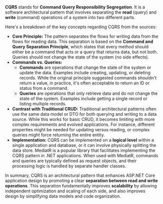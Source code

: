 **CQRS** stands for **Command Query Responsibility Segregation**. It is a software architectural pattern that involves separating the **read** (query) and **write** (command) operations of a system into two different parts.

Here's a breakdown of the key concepts regarding CQRS from the sources:

- **Core Principle:** The pattern separates the flows for writing data from the flows for reading data. This separation is based on the **Command and Query Separation Principle**, which states that every method should either be a command that acts or a query that returns data, but not both. Queries should not change the state of the system (no side effects).
- **Commands vs. Queries:**
    - **Commands** are operations that change the state of the system or update the data. Examples include creating, updating, or deleting records. While the original principle suggested commands shouldn't return a value, in practice, it's often acceptable to return an ID or status from a command.
    - **Queries** are operations that only retrieve data and do not change the state of the system. Examples include getting a single record or listing multiple records.
- **Contrast with Traditional CRUD:** Traditional architectural patterns often use the same data model or DTO for both querying and writing to a data source. While this works for basic CRUD, it becomes limiting with more complex requirements and evolved applications. For instance, different properties might be needed for updating versus reading, or complex queries might force returning the entire entity.
- **Implementation:** CQRS can be implemented on a **logical level** within a single application and database, or it can involve physically splitting the data store. MediatR is a popular library that facilitates implementing the CQRS pattern in .NET applications. When used with MediatR, commands and queries are typically defined as request objects, and their processing logic is handled by separate handler classes.

In summary, CQRS is an architectural pattern that enhances ASP.NET Core application design by promoting a clear **separation between read and write operations**. This separation fundamentally improves **scalability** by allowing independent optimization and scaling of each side, and also improves design by simplifying data models and code organization.